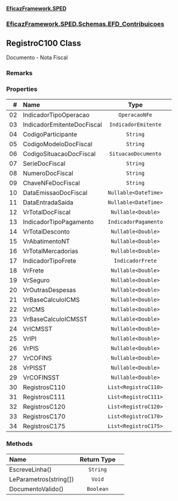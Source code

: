 #### [EficazFramework.SPED](EficazFrameworkSPED.md 'EficazFramework SPED')
### [EficazFramework.SPED.Schemas.EFD_Contribuicoes](EficazFramework.SPED.Schemas.EFD_Contribuicoes.md 'EficazFramework.SPED.Schemas.EFD_Contribuicoes')

## RegistroC100 Class

Documento - Nota Fiscal

### Remarks
### Properties

| # | Name | Type | |
| ---: | :--- | :---: | :--- |
| 02 | IndicadorTipoOperacao | `OperacaoNFe` |  |
| 03 | IndicadorEmitenteDocFiscal | `IndicadorEmitente` |  |
| 04 | CodigoParticipante | `String` |  |
| 05 | CodigoModeloDocFiscal | `String` |  |
| 06 | CodigoSituacaoDocFiscal | `SituacaoDocumento` |  |
| 07 | SerieDocFiscal | `String` |  |
| 08 | NumeroDocFiscal | `String` |  |
| 09 | ChaveNFeDocFiscal | `String` |  |
| 10 | DataEmissaoDocFiscal | `Nullable<DateTime>` |  |
| 11 | DataEntradaSaida | `Nullable<DateTime>` |  |
| 12 | VrTotalDocFiscal | `Nullable<Double>` |  |
| 13 | IndicadorTipoPagamento | `IndicadorPagamento` |  |
| 14 | VrTotalDesconto | `Nullable<Double>` |  |
| 15 | VrAbatimentoNT | `Nullable<Double>` |  |
| 16 | VrTotalMercadorias | `Nullable<Double>` |  |
| 17 | IndicadorTipoFrete | `IndicadorFrete` |  |
| 18 | VrFrete | `Nullable<Double>` |  |
| 19 | VrSeguro | `Nullable<Double>` |  |
| 20 | VrOutrasDespesas | `Nullable<Double>` |  |
| 21 | VrBaseCalculoICMS | `Nullable<Double>` |  |
| 22 | VrICMS | `Nullable<Double>` |  |
| 23 | VrBaseCalculoICMSST | `Nullable<Double>` |  |
| 24 | VrICMSST | `Nullable<Double>` |  |
| 25 | VrIPI | `Nullable<Double>` |  |
| 26 | VrPIS | `Nullable<Double>` |  |
| 27 | VrCOFINS | `Nullable<Double>` |  |
| 28 | VrPISST | `Nullable<Double>` |  |
| 29 | VrCOFINSST | `Nullable<Double>` |  |
| 30 | RegistrosC110 | `List<RegistroC110>` |  |
| 31 | RegistrosC111 | `List<RegistroC111>` |  |
| 32 | RegistrosC120 | `List<RegistroC120>` |  |
| 33 | RegistrosC170 | `List<RegistroC170>` |  |
| 34 | RegistrosC175 | `List<RegistroC175>` |  |
### Methods

| Name | Return Type | |
| :--- | :---: | :--- |
| EscreveLinha() | `String` |  |
| LeParametros(string[]) | `Void` |  |
| DocumentoValido() | `Boolean` |  |
